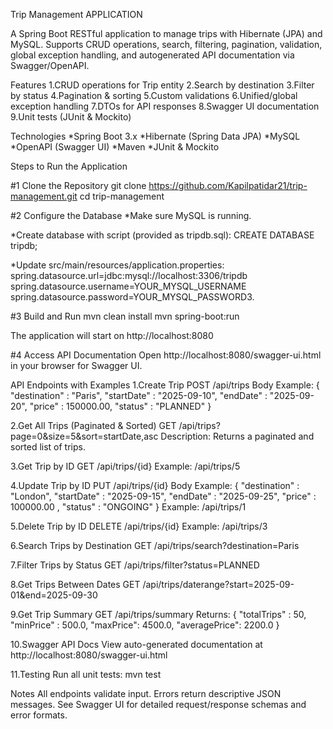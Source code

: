Trip Management APPLICATION

A Spring Boot RESTful application to manage trips with Hibernate (JPA) and MySQL. Supports
CRUD operations, search, filtering, pagination, validation, global exception handling, and autogenerated API documentation via Swagger/OpenAPI.

Features
1.CRUD operations for Trip entity
2.Search by destination
3.Filter by status
4.Pagination & sorting
5.Custom validations
6.Unified/global exception handling
7.DTOs for API responses
8.Swagger UI documentation
9.Unit tests (JUnit & Mockito)

 Technologies
 *Spring Boot 3.x
 *Hibernate (Spring Data JPA)
 *MySQL
 *OpenAPI (Swagger UI)
 *Maven
 *JUnit & Mockito

Steps to Run the Application

#1 Clone the Repository
git clone https://github.com/Kapilpatidar21/trip-management.git
cd
trip-management

#2 Configure the Database
*Make sure MySQL is running.

*Create database with script (provided as tripdb.sql):
CREATE DATABASE tripdb;

*Update src/main/resources/application.properties:
spring.datasource.url=jdbc:mysql://localhost:3306/tripdb
spring.datasource.username=YOUR_MYSQL_USERNAME
spring.datasource.password=YOUR_MYSQL_PASSWORD3.

#3 Build and Run
mvn clean install
mvn spring-boot:run

The application will start on http://localhost:8080

#4 Access API Documentation
Open http://localhost:8080/swagger-ui.html
in your browser for Swagger UI.


API Endpoints with Examples
1.Create Trip
POST /api/trips
Body Example:
{
"destination" : "Paris",
"startDate" : "2025-09-10",
"endDate" : "2025-09-20",
"price" : 150000.00,
"status" : "PLANNED"
}

2.Get All Trips (Paginated & Sorted)
GET /api/trips?page=0&size=5&sort=startDate,asc
Description: Returns a paginated and sorted list of trips.

3.Get Trip by ID
GET /api/trips/{id}
Example: /api/trips/5

4.Update Trip by ID
PUT /api/trips/{id}
Body Example:
{
"destination" : "London",
"startDate" : "2025-09-15",
"endDate" : "2025-09-25",
"price" : 100000.00 ,
"status" : "ONGOING"
}
Example: /api/trips/1

5.Delete Trip by ID
DELETE /api/trips/{id}
Example: /api/trips/3

6.Search Trips by Destination
GET /api/trips/search?destination=Paris

7.Filter Trips by Status
GET /api/trips/filter?status=PLANNED

8.Get Trips Between Dates
GET /api/trips/daterange?start=2025-09-01&end=2025-09-30

9.Get Trip Summary
GET /api/trips/summary
Returns:
{
"totalTrips" : 50,
"minPrice" : 500.0,
"maxPrice": 4500.0,
"averagePrice": 2200.0
}


10.Swagger API Docs
View auto-generated documentation at http://localhost:8080/swagger-ui.html

11.Testing
Run all unit tests:
mvn test

Notes
All endpoints validate input. Errors return descriptive JSON messages.
See Swagger UI for detailed request/response schemas and error formats.
